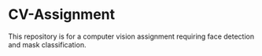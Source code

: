 # CV-Assignment
This repository is for a computer vision assignment requiring face detection and mask classification.
